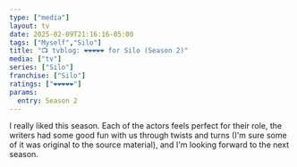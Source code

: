 ```yaml
---
type: ["media"]
layout: tv
date: 2025-02-09T21:16:16-05:00
tags: ["Myself","Silo"]
title: "📺 tvblog: ❤️❤️❤️❤️❤️ for Silo (Season 2)"
media: ["tv"]
series: ["Silo"]
franchise: ["Silo"]
ratings: ["❤️❤️❤️❤️❤️"]
params:
  entry: Season 2
---
```

I really liked this season. Each of the actors feels perfect for their role, the writers had some good fun with us through twists and turns (I'm sure some of it was original to the source material), and I'm looking forward to the next season.
